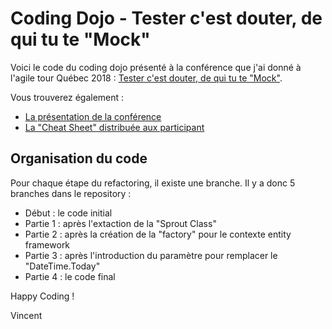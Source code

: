 # Coding Dojo - Tester c'est douter, de qui tu te "Mock"

Voici le code du coding dojo présenté à la conférence que j'ai donné 
à l'agile tour Québec 2018 :
[Tester c'est douter, de qui tu te "Mock"](http://agilequebec.ca/calendrier/tester-cest-douter-de-qui-tu-te-mock/).

Vous trouverez également :
* [La présentation de la conférence](https://github.com/vinsoyo/CodingDojoMock/blob/master/Wiki/Tester%20c'est%20douter%2C%20de%20qui%20tu%20te%20Mock%20-%20Agile%20tour%20Qu%C3%A9bec%202018.pdf)
* [La "Cheat Sheet" distribuée aux participant](https://github.com/vinsoyo/CodingDojoMock/blob/master/Wiki/Cheat%20Sheet.pdf)

## Organisation du code

Pour chaque étape du refactoring, il existe une branche. Il y a donc 5 branches dans le repository :
- Début : le code initial
- Partie 1 : après l'extaction de la "Sprout Class"
- Partie 2 : après la création de la "factory" pour le contexte entity framework
- Partie 3 : après l'introduction du paramètre pour remplacer le "DateTime.Today"
- Partie 4 : le code final

Happy Coding !

Vincent
